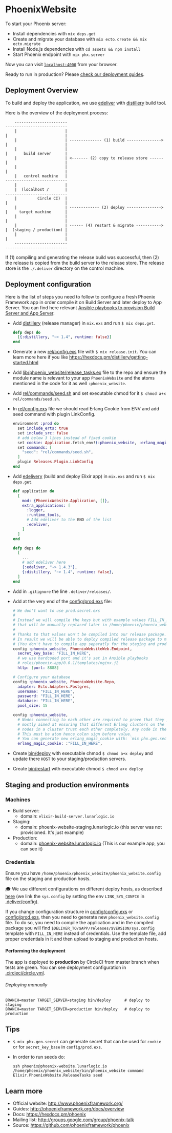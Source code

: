 # PhoenixWebsite

To start your Phoenix server:

  * Install dependencies with `mix deps.get`
  * Create and migrate your database with `mix ecto.create && mix ecto.migrate`
  * Install Node.js dependencies with `cd assets && npm install`
  * Start Phoenix endpoint with `mix phx.server`

Now you can visit [`localhost:4000`](http://localhost:4000) from your browser.

Ready to run in production? Please [check our deployment guides](http://www.phoenixframework.org/docs/deployment).

## Deployment Overview

To build and deploy the application, we use [edeliver](https://github.com/boldpoker/edeliver) with [distillery](https://github.com/bitwalker/distillery) build tool.

Here is the overview of the deployment process:

<!-- language: lang-none -->

        -----------------------                                           ---------------------------
        |                     |                                           |                         |
        |                     | -------------- (1) build ---------------> |                         |
        |                     |                                           |       build server      |
        |                     | <------- (2) copy to release store ------ |                         |
        |                     |                                           |                         |
        |   control machine   |                                           ---------------------------
        |                     |
        |  (localhost /       |                                           ---------------------------
        |         Circle CI)  |                                           |                         |
        |                     | ------------- (3) deploy ---------------> |     target machine      |
        |                     |                                           |                         |
        |                     | ------ (4) restart & migrate -----------> |  (staging / production) |
        |                     |                                           |                         |
        -----------------------                                           ---------------------------

If (1) compiling and generating the release build was successful, then (2) the release is copied from the build server to the release store.
The release store is the `./.deliver` directory on the control machine.

## Deployment configuration

Here is the list of steps you need to follow to configure a fresh Phoenix Framework app in order compile it on Build Server and later deploy to App Server.
You can find here relevant [Ansible playbooks to provision Build Server and App Server](https://github.com/LunarLogic/ansible-elixir-playbooks).

* Add [distillery](https://github.com/bitwalker/distillery) (release manager) in `mix.exs` and run `$ mix deps.get`.

  ```elixir
  defp deps do
    [{:distillery, "~> 1.4", runtime: false}]
  end
  ```

* Generate a new [rel/config.exs](rel/config.exs) file with `$ mix release.init`. You can learn more here if you like https://hexdocs.pm/distillery/getting-started.html
* Add [lib/phoenix_website/release_tasks.ex](lib/phoenix_website/release_tasks.ex) file to the repo and ensure the module name is relevant to your app `PhoenixWebsite` and the atoms mentioned in the code for it as well `:phoenix_website`.
* Add [rel/commands/seed.sh](rel/commands/seed.sh) and set executable chmod for it `$ chmod a+x rel/commands/seed.sh`.
* In [rel/config.exs](rel/config.exs) file we should read Erlang Cookie from ENV and add seed command with plugin LinkConfig.

  ```elixir
  environment :prod do
    set include_erts: true
    set include_src: false
    # add below 3 lines instead of fixed cookie
    set cookie: Application.fetch_env!(:phoenix_website, :erlang_magic_cookie)
    set commands: [
      "seed": "rel/commands/seed.sh",
    ]
    plugin Releases.Plugin.LinkConfig
  end
  ```

* Add [edelivery](https://github.com/edeliver/edeliver) (build and deploy Elixir app) in `mix.exs` and run `$ mix deps.get`.

  ```elixir
  def application do
    [
      mod: {PhoenixWebsite.Application, []},
      extra_applications: [
        :logger,
        :runtime_tools,
        # Add edeliver to the END of the list
        :edeliver,
      ]
    ]
  end
  ```

  ```elixir
  defp deps do
    [
      ...
      # add edeliver here
      {:edeliver, "~> 1.4.3"},
      {:distillery, "~> 1.4", runtime: false},
    ]
  end
  ```

* Add in `.gitignore` the line `.deliver/releases/`.
* Add at the very end of the [config/prod.exs](config/prod.exs) file:

  ```elixir
  # We don't want to use prod.secret.exs
  #
  # Instead we will compile the keys but with example values FILL_IN_HERE
  # that will be manually replaced later in /home/phoenix/phoenix_website/phoenix_website.config on the App Server.
  #
  # Thanks to that values won't be compiled into our release package.
  # In result we will be able to deploy compiled release package to multiple environments like staging/production.
  # (You don't have to compile app separatly for the staging and production as it was with using prod.secret.exs approach)
  config :phoenix_website, PhoenixWebsiteWeb.Endpoint,
    secret_key_base: "FILL_IN_HERE",
    # we use hardcoded port and it's set in Ansible playbooks
    # roles/phoenix-app/0.0.1/templates/nginx.j2
    http: [port: 8888]

  # Configure your database
  config :phoenix_website, PhoenixWebsite.Repo,
    adapter: Ecto.Adapters.Postgres,
    username: "FILL_IN_HERE",
    password: "FILL_IN_HERE",
    database: "FILL_IN_HERE",
    pool_size: 15

  config :phoenix_website,
    # Nodes connecting to each other are required to prove that they possess a shared secret, called a "cookie". This is
    # mostly aimed at ensuring that different Erlang clusters on the same network don't accidentally merge. All Erlang
    # nodes in a cluster trust each other completely. Any node in the cluster can run any code on any of the other nodes.
    # This must be atom hence colon sign before value.
    # You can generate new erlang_magic_cookie with: `mix phx.gen.secret`.
    erlang_magic_cookie: :"FILL_IN_HERE",
  ```
* Create [bin/deploy](bin/deploy) with executable chmod `$ chmod a+x deploy` and update there `HOST` to your staging/production servers.
* Create [bin/restart](bin/restart) with executable chmod `$ chmod a+x deploy`

## Staging and production environments

### Machines

* Build server:
  * domain: `elixir-build-server.lunarlogic.io`
* Staging:
  * domain: phoenix-website-staging.lunarlogic.io (this server was not provisioned. It's just example)
* Production:
  * domain: [phoenix-website.lunarlogic.io](https://phoenix-website.lunarlogic.io) (This is our example app, you can see it)

### Credentials

Ensure you have `/home/phoenix/phoenix_website/phoenix_website.config` file on the staging and production hosts.

:mortar_board: We use different configurations on different deploy hosts, as described
[here](https://github.com/boldpoker/edeliver/wiki/Use-per-host-configuration)
(we link the `sys.config` by setting the env `LINK_SYS_CONFIG` in [.deliver/config](.deliver/config)).

If you change configuration structure in [config/config.exs](config/config.exs) or [config/prod.exs](config/prod.exs),
then you need to generate new `phoenix_website.config` file. To do so, you need to compile the application and in the compiled
package you will find `$DELIVER_TO/$APP/releases/$VERSION/sys.config` template with `FILL_IN_HERE` instead of
credentials. Use the template file, add proper credentials in it and then upload to staging and production hosts.


#### Performing the deployment

The app is deployed to **production** by CircleCI from master branch when tests are green. You can see deployment configuration in [.circleci/circle.yml](.circleci/circle.yml).

###### Deploying manually

```shell
BRANCH=master TARGET_SERVER=staging bin/deploy      # deploy to staging
BRANCH=master TARGET_SERVER=production bin/deploy   # deploy to production
```

## Tips

* `$ mix phx.gen.secret` can generate secret that can be used for `cookie` or for `secret_key_base` in `config/prod.exs`.
* In order to run seeds do:

  ```shell
  ssh phoenix@phoenix-website.lunarlogic.io /home/phoenix/phoenix_website/bin/phoenix_website command Elixir.PhoenixWebsite.ReleaseTasks seed
  ```

## Learn more

  * Official website: http://www.phoenixframework.org/
  * Guides: http://phoenixframework.org/docs/overview
  * Docs: https://hexdocs.pm/phoenix
  * Mailing list: http://groups.google.com/group/phoenix-talk
  * Source: https://github.com/phoenixframework/phoenix
